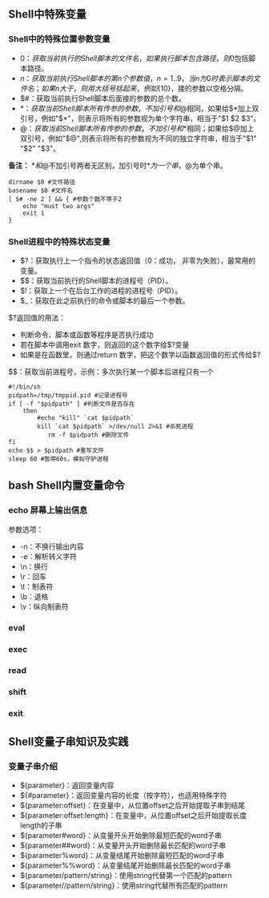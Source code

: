 ## Shell中特殊变量

### Shell中的特殊位置参数变量

* $0：获取当前执行的Shell脚本的文件名，如果执行脚本包含路径，则$0包括脚本路径。
* $n：获取当前执行Shell脚本的第n个参数值，n=1..9，当n为0时表示脚本的文件名；如果n大于，则用大括号括起来，例如${10}，接的参数以空格分隔。
* $#：获取当前执行Shell脚本后面接的参数的总个数。
* $*：获取当前Shell脚本所有传参的参数，不加引号和$@相同，如果给$*加上双引号，例如"$*"，则表示将所有的参数视为单个字符串，相当于"$1 $2 $3"。
* $@：获取当前Shell脚本所有传参的参数，不加引号和$*相同；如果给$@加上双引号，例如"$@",则表示将所有的参数视为不同的独立字符串，相当于"$1" "$2" "$3"。

**备注：** $*和$@不加引号两者无区别，加引号时$*为一个串，$@为单个串。

```Linux
dirname $0 #文件路径
basename $0 #文件名
[ $# -ne 2 ] && { #参数个数不等于2
    echo "must two args"
    exit 1
}
```

### Shell进程中的特殊状态变量

* $?：获取执行上一个指令的状态返回值（0：成功， 非零为失败），最常用的变量。
* $$：获取当前执行的Shell脚本的进程号（PID）。
* $!：获取上一个在后台工作的进程的进程号（PID）。
* $_：获取在此之前执行的命令或脚本的最后一个参数。

$?返回值的用法：
* 判断命令、脚本或函数等程序是否执行成功
* 若在脚本中调用exit 数字，则返回的这个数字给$?变量
* 如果是在函数里，则通过return 数字，把这个数字以函数返回值的形式传给$?

$$：获取当前进程号，示例：多次执行某一个脚本后进程只有一个

```Linux
#!/bin/sh
pidpath=/tmp/tmppid.pid #记录进程号
if [ -f "$pidpath" ] #判断文件是否存在
    then
        #echo "kill" `cat $pidpath` 
        kill `cat $pidpath` >/dev/null 2>&1 #杀死进程
	       rm -f $pidpath #删除文件
fi
echo $$ > $pidpath #重写文件
sleep 60 #暂停60s，模拟守护进程

```

## bash Shell内置变量命令

### echo 屏幕上输出信息

参数选项：

* -n：不换行输出内容
* -e：解析转义字符
* \n：换行
* \r：回车
* \t：制表符
* \b：退格
* \v：纵向制表符

### eval
### exec
### read
### shift
### exit

## Shell变量子串知识及实践

### 变量子串介绍

* ${parameter}：返回变量内容
* ${#parameter}：返回变量内容的长度（按字符），也适用特殊字符
* ${parameter:offset}：在变量中，从位置offset之后开始提取子串到结尾
* ${parameter:offset:length}：在变量中，从位置offset之后开始提取长度length的子串
* ${parameter#word}：从变量开头开始删除最短匹配的word子串
* ${parameter##word}：从变量开头开始删除最长匹配的word子串
* ${parameter%word}：从变量结尾开始删除最短匹配的word子串
* ${parameter%%word}：从变量结尾开始删除最长匹配的word子串
* ${parameter/pattern/string}：使用string代替第一个匹配的pattern
* ${parameter//pattern/string}：使用string代替所有匹配的pattern

